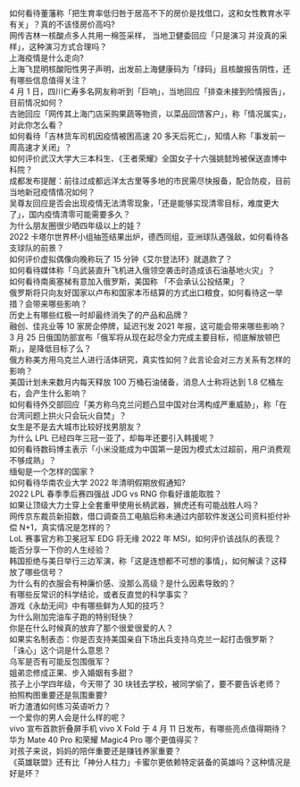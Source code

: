 如何看待董藩称「把生育率低归咎于居高不下的房价是找借口，这和女性教育水平有关」？真的不该怪房价高吗?  
网传吉林一核酸点多人共用一棉签采样， 当地卫健委回应「只是演习 并没真的采样」，这种演习方式合理吗？  
上海疫情是什么走向?  
上海飞昆明核酸阳性男子声明，出发前上海健康码为「绿码」且核酸报告阴性，还有哪些信息值得关注？  
4 月 1 日，四川仁寿多名网友称听到「巨响」，当地回应「排查未接到险情报告」，目前情况如何？  
古驰回应「网传其上海门店采购果蔬等物资，以菜品回馈客户」，称「情况属实」，对此你怎么看？  
如何看待「吉林货车司机因疫情被困高速 20 多天后死亡」，知情人称「事发前一周高速才关闭」？  
如何评价武汉大学大三本科生、《王者荣耀》全国女子十六强姚懿玲被保送直博中科院？  
成都发布提醒：前往过成都远洋太古里等多地的市民需尽快报备，配合防疫，目前当地新冠疫情情况如何？  
吴尊友回应是否会出现疫情无法清零现象，「还是能够实现清零目标，难度更大了」，国内疫情清零可能需要多久？  
为什么朋友圈很少晒四年级以上的娃？  
2022 卡塔尔世界杯小组抽签结果出炉，德西同组，亚洲球队遇强敌，如何看待各支球队的前景？  
如何评价虚拟偶像向晚称玩了 15 分钟《艾尔登法环》就退款了？  
如何看待媒体称「乌武装直升飞机进入俄领空袭击时造成该石油基地火灾」？  
如何看待南奥塞梯有意加入俄罗斯，美国称 「不会承认公投结果」？  
俄罗斯将只向友好国家以卢布和国家本币结算的方式出口粮食，如何看待这一举措？会带来哪些影响？  
历史上有哪些红极一时却最终消失了的产品和品牌？  
融创、佳兆业等 10 家房企停牌，延迟刊发 2021 年报，这可能会带来哪些影响？  
3 月 25 日俄国防部宣布「俄军将从现在起尽全力完成主要目标，彻底解放顿巴斯」，是降低目标了么？  
俄方称美方用乌克兰人进行活体研究，真实性如何？此言论会对三方关系有怎样的影响？  
美国计划未来数月内每天释放 100 万桶石油储备，消息人士称将达到 1.8 亿桶左右，会产生什么影响？  
如何看待外交部回应「美方称乌克兰问题凸显中国对台湾构成严重威胁」，称「在台湾问题上拱火只会玩火自焚」？  
女生是不是去大城市比较好找男朋友？  
为什么 LPL 已经四年三冠一亚了，却每年还要引入韩援呢？  
如何看待数码博主表示「小米没能成为中国第一是因为模式太过超前，用户消费观不够成熟」？  
缅甸是一个怎样的国家 ?  
如何看待华南农业大学 2022 年清明假期放假通知?  
2022 LPL 春季季后赛四强战 JDG vs RNG 你看好谁能取胜？  
如果让顶级大力士穿上全套重甲使用长柄武器，狮虎还有可能战胜人吗？  
网传京东裁员新招数，借口调查员工电脑后称未通过内部软件发送公司资料拒付补偿 N+1，真实情况是怎样的？  
LoL 赛事官方称卫冕冠军 EDG 将无缘 2022 年 MSI，如何评价该战队的表现？  
能否分享一下你的人生经验？  
韩国拒绝与美日举行三边军演，称「这是连想都不可想的事情」，如何解读？这释放了哪些信号？  
为什么有的衣服会有种廉价感、没那么高级？是什么因素导致的？  
有哪些反常识的科学结论，或者反直觉的科学事实？  
游戏《永劫无间》中有哪些鲜为人知的技巧？  
为什么刚加完油车子跑的特别轻快？  
你是在什么时候真的放弃了那个很爱很爱的人？  
如果实名制表态：你是否支持美国亲自下场出兵支持乌克兰一起打击俄罗斯？  
「诛心」这个词是什么意思？  
乌军是否有可能反包围俄军？  
姐弟恋修成正果、步入婚姻有多甜？  
孩子上小学四年级，今天带了 30 块钱去学校，被同学偷了，要不要告诉老师？  
拍照构图重要还是氛围重要?  
听力渣渣如何练习英语听力？  
一个爱你的男人会是什么样的呢？  
vivo 宣布首款折叠屏手机 vivo X Fold 于 4 月 11 日发布，有哪些亮点值得期待？  
华为 Mate 40 Pro 和荣耀 Magic4 Pro 哪个更值得买？  
对孩子来说，妈妈的陪伴重要还是赚钱养家重要？  
《英雄联盟》还有比「神分人柱力」卡蜜尔更依赖特定装备的英雄吗？这种情况是好是坏？  
